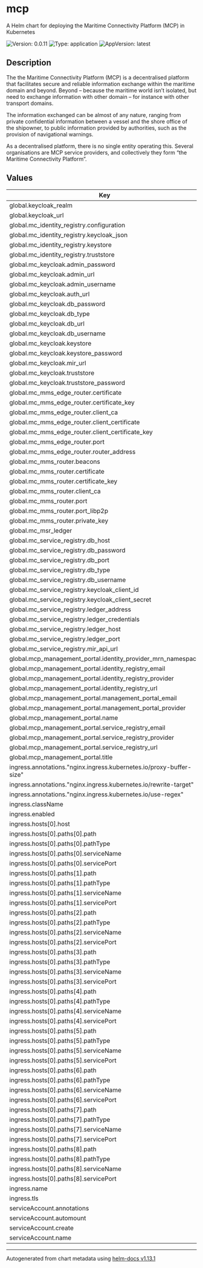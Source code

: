 # mcp

A Helm chart for deploying the Maritime Connectivity Platform (MCP) in Kubernetes

![Version: 0.0.11](https://img.shields.io/badge/Version-0.0.11-informational?style=flat-square) ![Type: application](https://img.shields.io/badge/Type-application-informational?style=flat-square) ![AppVersion: latest](https://img.shields.io/badge/AppVersion-latest-informational?style=flat-square)

## Description
The the Maritime Connectivity Platform (MCP) is a decentralised platform that
facilitates secure and reliable information exchange within the maritime domain
and beyond. Beyond – because the maritime world isn’t isolated, but need to
exchange information with other domain – for instance with other transport
domains.

The information exchanged can be almost of any nature, ranging from private
confidential information between a vessel and the shore office of the shipowner,
to public information provided by authorities, such as the provision of
navigational warnings.

As a decentralised platform, there is no single entity operating this. Several
organisations are MCP service providers, and collectively they form “the
Maritime Connectivity Platform”.

## Values

| Key | Type | Default | Description |
|-----|------|---------|-------------|
| global.keycloak_realm | string | `"MCP"` |  |
| global.keycloak_url | string | `"http://localhost/mcp"` |  |
| global.mc_identity_registry.configuration | string | `""` |  |
| global.mc_identity_registry.keycloak_json | string | `""` |  |
| global.mc_identity_registry.keystore | string | `""` |  |
| global.mc_identity_registry.truststore | string | `""` |  |
| global.mc_keycloak.admin_password | string | `"changeit"` |  |
| global.mc_keycloak.admin_url | string | `"http://localhost/mcp/auth"` |  |
| global.mc_keycloak.admin_username | string | `"admin"` |  |
| global.mc_keycloak.auth_url | string | `"http://localhost/mcp/auth"` |  |
| global.mc_keycloak.db_password | string | `"changeit"` |  |
| global.mc_keycloak.db_type | string | `"postgres"` |  |
| global.mc_keycloak.db_url | string | `"jdbc:postgresql://localhost/keycloak_mcp"` |  |
| global.mc_keycloak.db_username | string | `"admin"` |  |
| global.mc_keycloak.keystore | string | `""` |  |
| global.mc_keycloak.keystore_password | string | `"changeit"` |  |
| global.mc_keycloak.mir_url | string | `"http://localhost/mcp/mir"` |  |
| global.mc_keycloak.truststore | string | `""` |  |
| global.mc_keycloak.truststore_password | string | `"changeit"` |  |
| global.mc_mms_edge_router.certificate | string | `""` |  |
| global.mc_mms_edge_router.certificate_key | string | `""` |  |
| global.mc_mms_edge_router.client_ca | string | `""` |  |
| global.mc_mms_edge_router.client_certificate | string | `""` |  |
| global.mc_mms_edge_router.client_certificate_key | string | `""` |  |
| global.mc_mms_edge_router.port | int | `8080` |  |
| global.mc_mms_edge_router.router_address | string | `"localhost:8080"` |  |
| global.mc_mms_router.beacons | string | `""` |  |
| global.mc_mms_router.certificate | string | `""` |  |
| global.mc_mms_router.certificate_key | string | `""` |  |
| global.mc_mms_router.client_ca | string | `""` |  |
| global.mc_mms_router.port | int | `8080` |  |
| global.mc_mms_router.port_libp2p | int | `9000` |  |
| global.mc_mms_router.private_key | string | `""` |  |
| global.mc_msr_ledger | string | `nil` |  |
| global.mc_service_registry.db_host | string | `"localhost"` |  |
| global.mc_service_registry.db_password | string | `"changeit"` |  |
| global.mc_service_registry.db_port | int | `5432` |  |
| global.mc_service_registry.db_type | string | `"postgresql"` |  |
| global.mc_service_registry.db_username | string | `"admin"` |  |
| global.mc_service_registry.keycloak_client_id | string | `"mcpsvreg"` |  |
| global.mc_service_registry.keycloak_client_secret | string | `"changeit"` |  |
| global.mc_service_registry.ledger_address | string | `"0x000000000000000000000000000000000000000"` |  |
| global.mc_service_registry.ledger_credentials | string | `"xxxxxxxxxxxxxxxxxxxxxxxxxxxxxxxxxxxxxxxxxxxxxxxxxxxxxxxxxxxxxxxx"` |  |
| global.mc_service_registry.ledger_host | string | `"mc-msr-ledger.mcp"` |  |
| global.mc_service_registry.ledger_port | int | `8546` |  |
| global.mc_service_registry.mir_api_url | string | `"http://localhost/mcp/mir/oidc/api"` |  |
| global.mcp_management_portal.identity_provider_mrn_namespace | string | `"mcp"` |  |
| global.mcp_management_portal.identity_registry_email | string | `"test@email.org"` |  |
| global.mcp_management_portal.identity_registry_provider | string | `"Maritime Connectivity Platform"` |  |
| global.mcp_management_portal.identity_registry_url | string | `"https://localhost/mcp/mir"` |  |
| global.mcp_management_portal.management_portal_email | string | `"test@email.org"` |  |
| global.mcp_management_portal.management_portal_provider | string | `"Maritime Connectivity Platform"` |  |
| global.mcp_management_portal.name | string | `"MCP Testbed"` |  |
| global.mcp_management_portal.service_registry_email | string | `"test@email.org"` |  |
| global.mcp_management_portal.service_registry_provider | string | `"Maritime Connectivity Platform"` |  |
| global.mcp_management_portal.service_registry_url | string | `"https://mcp.grad-rrnav.pub/mcp/msr"` |  |
| global.mcp_management_portal.title | string | `"MCP Testbed - Test Environment"` |  |
| ingress.annotations."nginx.ingress.kubernetes.io/proxy-buffer-size" | string | `"16k"` |  |
| ingress.annotations."nginx.ingress.kubernetes.io/rewrite-target" | string | `"/$1$2"` |  |
| ingress.annotations."nginx.ingress.kubernetes.io/use-regex" | string | `"true"` |  |
| ingress.className | string | `"nginx"` |  |
| ingress.enabled | bool | `true` |  |
| ingress.hosts[0].host | string | `"localhost"` |  |
| ingress.hosts[0].paths[0].path | string | `"/mcp/(auth)(.*)"` |  |
| ingress.hosts[0].paths[0].pathType | string | `"ImplementationSpecific"` |  |
| ingress.hosts[0].paths[0].serviceName | string | `"mc-keycloak"` |  |
| ingress.hosts[0].paths[0].servicePort | int | `8090` |  |
| ingress.hosts[0].paths[1].path | string | `"/(mcp/mir)(.*)"` |  |
| ingress.hosts[0].paths[1].pathType | string | `"ImplementationSpecific"` |  |
| ingress.hosts[0].paths[1].serviceName | string | `"mc-identity-registry"` |  |
| ingress.hosts[0].paths[1].servicePort | int | `8443` |  |
| ingress.hosts[0].paths[2].path | string | `"/(mcp/msr)(.*)"` |  |
| ingress.hosts[0].paths[2].pathType | string | `"ImplementationSpecific"` |  |
| ingress.hosts[0].paths[2].serviceName | string | `"mc-service-registry"` |  |
| ingress.hosts[0].paths[2].servicePort | int | `8444` |  |
| ingress.hosts[0].paths[3].path | string | `"/(mcp/mms)(.*)"` |  |
| ingress.hosts[0].paths[3].pathType | string | `"ImplementationSpecific"` |  |
| ingress.hosts[0].paths[3].serviceName | string | `"mc-mms-router"` |  |
| ingress.hosts[0].paths[3].servicePort | int | `8080` |  |
| ingress.hosts[0].paths[4].path | string | `"/(mcp/mms-p2p)(.*)"` |  |
| ingress.hosts[0].paths[4].pathType | string | `"ImplementationSpecific"` |  |
| ingress.hosts[0].paths[4].serviceName | string | `"mc-mms-router"` |  |
| ingress.hosts[0].paths[4].servicePort | int | `9000` |  |
| ingress.hosts[0].paths[5].path | string | `"/(mcp/mms-edge)(.*)"` |  |
| ingress.hosts[0].paths[5].pathType | string | `"ImplementationSpecific"` |  |
| ingress.hosts[0].paths[5].serviceName | string | `"mc-mms-edgerouter"` |  |
| ingress.hosts[0].paths[5].servicePort | int | `8080` |  |
| ingress.hosts[0].paths[6].path | string | `"/(mcp/mms-edge-p2p)(.*)"` |  |
| ingress.hosts[0].paths[6].pathType | string | `"ImplementationSpecific"` |  |
| ingress.hosts[0].paths[6].serviceName | string | `"mc-mms-edgerouter"` |  |
| ingress.hosts[0].paths[6].servicePort | int | `9000` |  |
| ingress.hosts[0].paths[7].path | string | `"/mcp/ledger()(.*)"` |  |
| ingress.hosts[0].paths[7].pathType | string | `"ImplementationSpecific"` |  |
| ingress.hosts[0].paths[7].serviceName | string | `"mc-msr-ledger"` |  |
| ingress.hosts[0].paths[7].servicePort | int | `8545` |  |
| ingress.hosts[0].paths[8].path | string | `"/mcp/portal()(.*)"` |  |
| ingress.hosts[0].paths[8].pathType | string | `"ImplementationSpecific"` |  |
| ingress.hosts[0].paths[8].serviceName | string | `"mcp-management-portal"` |  |
| ingress.hosts[0].paths[8].servicePort | int | `4200` |  |
| ingress.name | string | `"mcp-ingress"` |  |
| ingress.tls | list | `[]` |  |
| serviceAccount.annotations | object | `{}` |  |
| serviceAccount.automount | bool | `true` |  |
| serviceAccount.create | bool | `true` |  |
| serviceAccount.name | string | `""` |  |

----------------------------------------------
Autogenerated from chart metadata using [helm-docs v1.13.1](https://github.com/norwoodj/helm-docs/releases/v1.13.1)